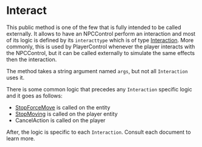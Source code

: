 # Interact
This public method is one of the few that is fully intended to be called externally. It allows to have an NPCControl perform an interaction and most of its logic is defined by its `interacttype` which is of type [Interaction](../Interaction.md). More commonly, this is used by PlayerControl whenever the player interacts with the NPCControl, but it can be called externally to simulate the same effects then the interaction.

The method takes a string argument named `args`, but not all `Interaction` uses it.

There is some common logic that precedes any `Interaction` specific logic and it goes as follows:
- [StopForceMove](../EntityControl/EntityControl%20Methods.md#StopForceMove) is called on the entity
- [StopMoving](../EntityControl/EntityControl%20Methods.md#StopMoving) is called on the player entity
- CancelAction is called on the player

After, the logic is specific to each `Interaction`. Consult each document to learn more.